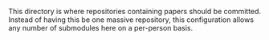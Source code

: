 This directory is where repositories containing papers should be committed. Instead of having this be one massive repository, this configuration allows any number of submodules here on a per-person basis.
